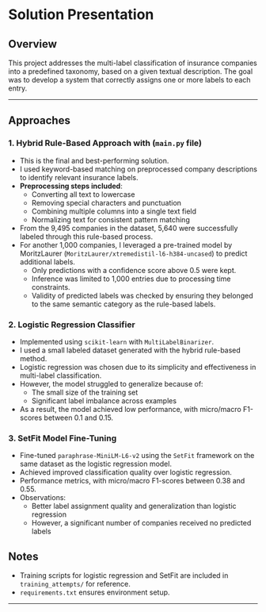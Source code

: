 # Solution Presentation

## Overview

This project addresses the multi-label classification of insurance companies into a predefined taxonomy, based on a given textual description. The goal was to develop a system that correctly assigns one or more labels to each entry.

---

## Approaches

### 1. Hybrid Rule-Based Approach with (`main.py` file)

- This is the final and best-performing solution.
- I used keyword-based matching on preprocessed company descriptions to identify relevant insurance labels.
- **Preprocessing steps included**:
  - Converting all text to lowercase
  - Removing special characters and punctuation
  - Combining multiple columns into a single text field
  - Normalizing text for consistent pattern matching
- From the 9,495 companies in the dataset, 5,640 were successfully labeled through this rule-based process.
- For another 1,000 companies, I leveraged a pre-trained model by MoritzLaurer (`MoritzLaurer/xtremedistil-l6-h384-uncased`) to predict additional labels.
  - Only predictions with a confidence score above 0.5 were kept.
  - Inference was limited to 1,000 entries due to processing time constraints.
  - Validity of predicted labels was checked by ensuring they belonged to the same semantic category as the rule-based labels.

### 2. Logistic Regression Classifier
- Implemented using `scikit-learn` with `MultiLabelBinarizer`.
- I used a small labeled dataset generated with the hybrid rule-based method.
- Logistic regression was chosen due to its simplicity and effectiveness in multi-label classification.
- However, the model struggled to generalize because of:
  - The small size of the training set
  - Significant label imbalance across examples
- As a result, the model achieved low performance, with micro/macro F1-scores between 0.1 and 0.15.

### 3. SetFit Model Fine-Tuning
- Fine-tuned `paraphrase-MiniLM-L6-v2` using the `SetFit` framework on the same dataset as the logistic regression model.
- Achieved improved classification quality over logistic regression.
- Performance metrics, with micro/macro F1-scores between 0.38 and 0.55.
- Observations:
  - Better label assignment quality and generalization than logistic regression
  - However, a significant number of companies received no predicted labels

## Notes
- Training scripts for logistic regression and SetFit are included in `training_attempts/` for reference.
- `requirements.txt` ensures environment setup.

---













